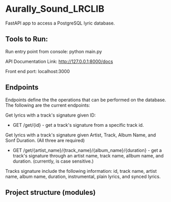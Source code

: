 # Aurally_Sound_LRCLIB
FastAPI app to access a PostgreSQL lyric database. 

## Tools to Run: 

Run entry point from console: python main.py

API Documentation Link: http://127.0.0.1:8000/docs

Front end port: localhost:3000

## Endpoints

Endpoints define the the operations that can be performed on the database. The following are the current endpoints: 

Get lyrics with a track's signature given ID: 
* GET /get/{id} - get a track's signature from a specific track id. 

Get lyrics with a track's signature given Artist, Track, Album Name, and Sonf Duration. (All three are required)
* GET /get/{artist_name}/{track_name}/{album_name}/{duration} - get a track's signature through an artist name, track name, allbum name, and duration. (currently, is case sensitive.)

Tracks signature include the following information: id, track name, artist name, album name, duration, instrumental, plain lyrics, and synced lyrics. 

## Project structure (modules) 
